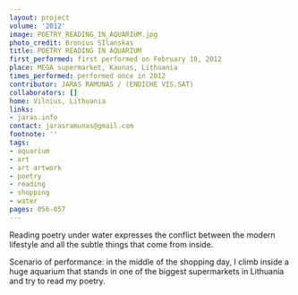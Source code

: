 ```yaml
---
layout: project
volume: '2012'
image: POETRY_READING_IN_AQUARIUM.jpg
photo_credit: Bronius SIlanskas
title: POETRY READING IN AQUARIUM
first_performed: first performed on February 10, 2012
place: MEGA supermarket, Kaunas, Lithuania
times_performed: performed once in 2012
contributor: JARAS RAMUNAS / (ENDICHE VIS.SAT)
collaborators: []
home: Vilnius, Lithuania
links:
- jaras.info
contact: jarasramunas@gmail.com
footnote: ''
tags:
- aquarium
- art
- art artwork
- poetry
- reading
- shopping
- water
pages: 056-057
---
```


Reading poetry under water expresses the conflict between the modern lifestyle and all the subtle things that come from inside.

Scenario of performance: in the middle of the shopping day, I climb inside a huge aquarium that stands in one of the biggest supermarkets in Lithuania and try to read my poetry.
